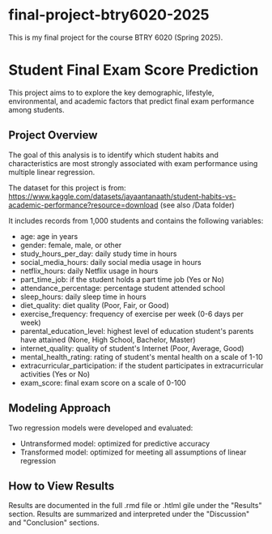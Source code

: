 # final-project-btry6020-2025
This is my final project for the course BTRY 6020 (Spring 2025).

# Student Final Exam Score Prediction
This project aims to to explore the key demographic, lifestyle, environmental, and academic factors that predict final exam performance among students.

## Project Overview
The goal of this analysis is to identify which student habits and characteristics are most strongly associated with exam performance using multiple linear regression. 

The dataset for this project is from: https://www.kaggle.com/datasets/jayaantanaath/student-habits-vs-academic-performance?resource=download (see also /Data folder)

It includes records from 1,000 students and contains the following variables:

* age: age in years
* gender: female, male, or other
* study_hours_per_day: daily study time in hours
* social_media_hours: daily social media usage in hours
* netflix_hours: daily Netflix usage in hours
* part_time_job: if the student holds a part time job (Yes or No)
* attendance_percentage: percentage student attended school
* sleep_hours: daily sleep time in hours
* diet_quality: diet quality (Poor, Fair, or Good)
* exercise_frequency: frequency of exercise per week (0-6 days per week)
* parental_education_level: highest level of education student's parents have attained (None, High School, Bachelor, Master)
* internet_quality: quality of student's Internet (Poor, Average, Good)
* mental_health_rating: rating of student's mental health on a scale of 1-10
* extracurricular_participation: if the student participates in extracurricular activities (Yes or No)
* exam_score: final exam score on a scale of 0-100

## Modeling Approach
Two regression models were developed and evaluated:
* Untransformed model: optimized for predictive accuracy
* Transformed model: optimized for meeting all assumptions of linear regression

## How to View Results
Results are documented in the full .rmd file or .htlml gile under the "Results" section. Results are summarized and interpreted under the "Discussion" and "Conclusion" sections.

